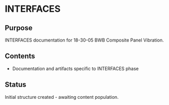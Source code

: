 # INTERFACES

## Purpose
INTERFACES documentation for 18-30-05 BWB Composite Panel Vibration.

## Contents
- Documentation and artifacts specific to INTERFACES phase

## Status
Initial structure created - awaiting content population.
